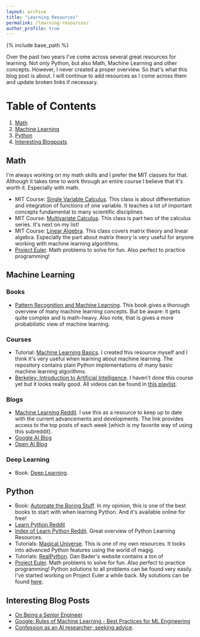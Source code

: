 ```yaml
---
layout: archive
title: "Learning Resources"
permalink: /learning-resources/
author_profile: true
---
```


{% include base_path %}

Over the past two years I've come across several great resources for learning. Not only Python, but also Math, Machine Learning and other concepts. However, I never created a proper overview. So that's what this blog post is about. I will continue to add resources as I come across them and update broken links if necessary.

# Table of Contents
1. [Math](#math)
2. [Machine Learning](#machine-learning)
3. [Python](#python)
4. [Interesting Blogposts](#interesting-blog-posts)


## Math
I'm always working on my math skills and I prefer the MIT classes for that. Although it takes time to work through an entire course I believe that it's worth it. Especially with math. 
- MIT Course: [Single Variable Calculus](https://ocw.mit.edu/courses/mathematics/18-01sc-single-variable-calculus-fall-2010/). This class is about differentiation and integration of functions of one variable. It teaches a lot of important concepts fundamental to many scientific disciplines.
- MIT Course: [Multivariate Calculus](https://ocw.mit.edu/courses/mathematics/18-02sc-multivariable-calculus-fall-2010/). This class is part two of the calculus series. It's next on my list!
- MIT Course: [Linear Algebra](https://ocw.mit.edu/courses/mathematics/18-06sc-linear-algebra-fall-2011/). This class covers matrix theory and linear algebra. Especially the part about matrix theory is very useful for anyone working with machine learning algorithms.
- [Project Euler](https://projecteuler.net/archives). Math problems to solve for fun. Also perfect to practice programming!


## Machine Learning

### Books
- [Pattern Recognition and Machine Learning](https://www.microsoft.com/en-us/research/uploads/prod/2006/01/Bishop-Pattern-Recognition-and-Machine-Learning-2006.pdf). This book gives a thorough overview of many machine learning concepts. But be aware: it gets quite complex and is math-heavy. Also note, that is gives a more probabilistic view of machine learning.

### Courses
- Tutorial: [Machine Learning Basics](https://github.com/zotroneneis/machine_learning_basics). I created this resource myself and I think it's very useful when learning about machine learning. The repository contains plain Python implementations of many basic machine learning algorithms.
- [Berkeley: Introduction to Artificial Intelligence](https://inst.eecs.berkeley.edu/~cs188/fa18/). I haven't done this course yet but it looks really good. All videos can be found in [this playlist](https://www.youtube.com/playlist?list=PL7k0r4t5c108AZRwfW-FhnkZ0sCKBChLH).

### Blogs
- [Machine Learning Reddit](https://www.reddit.com/r/MachineLearning/top/?sort=top&t=week). I use this as a resource to keep up to date with the current advancements and developments. The link provides access to the top posts of each week (which is my favorite way of using this subreddit).
- [Google AI Blog](https://ai.googleblog.com/)
- [Open AI Blog](https://blog.openai.com/)

### Deep Learning
- Book: [Deep Learning](http://www.deeplearningbook.org/). 


## Python
- Book: [Automate the Boring Stuff](https://automatetheboringstuff.com/). In my opinion, this is one of the best books to start with when learning Python. And it's available online for free! 
- [Learn Python Reddit](https://www.reddit.com/r/learnpython/)
- [Index of Learn Python Reddit](https://www.reddit.com/r/learnpython/wiki/index). Great overview of Python Learning Resources.
- Tutorials: [Magical Universe](https://github.com/zotroneneis/magical_universe). This is one of my own resources. It looks into advanced Python features using the world of magig.
- Tutorials: [RealPython](https://realpython.com/). Dan Bader's website contains a ton of 
- [Project Euler](https://projecteuler.net/archives). Math problems to solve for fun. Also perfect to practice programming! Python solutions to all problems can be found very easily. I've started working on Project Euler a while back. My solutions can be found [here](https://github.com/zotroneneis/ProjectEuler).

 
## Interesting Blog Posts
- [On Being a Senior Engineer](https://www.kitchensoap.com/2012/10/25/on-being-a-senior-engineer/)
- [Google: Rules of Machine Learning - Best Practices for ML Engineering](https://developers.google.com/machine-learning/guides/rules-of-ml/)
- [Confession as an AI researcher; seeking advice](https://www.reddit.com/r/MachineLearning/comments/73n9pm/d_confession_as_an_ai_researcher_seeking_advice/).


